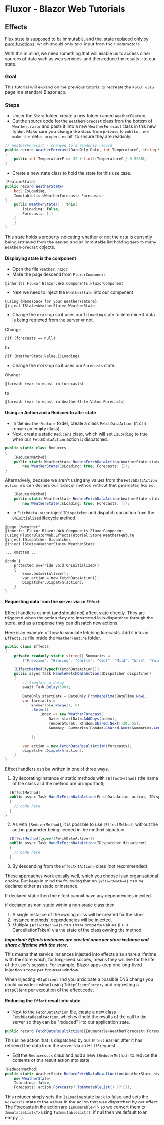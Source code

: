# Fluxor - Blazor Web Tutorials

## Effects

Flux state is supposed to be immutable, and that state replaced only by
[pure functions](https://en.wikipedia.org/wiki/Pure_function), which should only take input from their
parameters.

With this in mind, we need something that will enable us to access other sources of data such as
web services, and then reduce the results into our state.

### Goal
This tutorial will expand on the previous tutorial to recreate the `Fetch data` page in a standard Blazor app.

### Steps

- Under the `Store` folder, create a new folder named `WeatherFeature`.
- Cut the source code for the `WeatherForecast` class from the bottom of `Weather.razor`
  and paste it into a new `WeatherForecast` class in this new folder. Make sure you change
  the class from `private` to `public, and make the `set` on properties `init` to ensure
  they are readonly.

```c#
// WeatherForecast - changed to a readonly record
public record WeatherForecast(DateOnly Date, int TemperatureC, string Summary)
{
	public int TemperatureF => 32 + (int)(TemperatureC / 0.5556);
}
```

- Create a new state class to hold the state for this use case.

```c#
[FeatureState]
public record WeatherState(
	bool IsLoading,
	ImmutableList<WeatherForecast> Forecasts)
{
	public WeatherState() : this(
		IsLoading: false,
		Forecasts: [])
	{
	}
}
```

This state holds a property indicating whether or not the data is currently being retrieved from
the server, and an immutable list holding zero to many `WeatherForecast` objects.

#### Displaying state in the component

- Open the file `Weather.razor`
- Make the page descend from `FluxorComponent`.

```
@inherits Fluxor.Blazor.Web.Components.FluxorComponent
```

- Next we need to inject the `WeatherState` into our component

```razor
@using {Namespace for your WeatherFeature}
@inject IState<WeatherState> WeatherState
```


- Change the mark-up so it uses our `IsLoading` state to determine if data is being
retrieved from the server or not.

Change

```razor
@if (forecasts == null)
```

to

```razor
@if (WeatherState.Value.IsLoading)
```

- Change the mark-up so it uses our `Forecasts` state.

Change

```razor
@foreach (var forecast in forecasts)
```

to

```razor
@foreach (var forecast in WeatherState.Value.Forecasts)
```

#### Using an Action and a Reducer to alter state

- In the `WeatherFeature` folder, create a class `FetchDataAction` (it can remain an empty class).
- Next, create a static `Reducers` class, which will set
  `IsLoading` to true when our `FetchDataAction` action is dispatched.

```c#
public static class Reducers
{
	[ReducerMethod]
	public static WeatherState ReduceFetchDataAction(WeatherState state, FetchDataAction action) =>
		new WeatherState(IsLoading: true, Forecasts: []);
}
```

Alternatively, because we aren't using any values from the `FetchDataAction action` we
can declare our reducer method without that parameter, like so:

```c#
	[ReducerMethod]
	public static WeatherState ReduceFetchDataAction(WeatherState state) =>
		new WeatherState(IsLoading: true, Forecasts: []);
```

- In `Fetchdata.razor` inject `IDispatcher` and dispatch our action from the `OnInitialized`
lifecycle method. 

```razor
@page "/weather"
@inherits Fluxor.Blazor.Web.Components.FluxorComponent
@using FluxorBlazorWeb.EffectsTutorial.Store.WeatherFeature
@inject IDispatcher Dispatcher
@inject IState<WeatherState> WeatherState

... omitted ...

@code {
    protected override void OnInitialized()
    {
        base.OnInitialized();
        var action = new FetchDataAction();
        Dispatcher.Dispatch(action);
    }
}
```

#### Requesting data from the server via an `Effect`

Effect handlers cannot (and should not) affect state directly. They are triggered when the action
they are interested in is dispatched through the store, and as a response they can dispatch new actions.

Here is an example of how to simulate fetching forecasts. Add it into an `Effects.cs` file
inside the `WeatherFeature` folder.

```c#
public class Effects
{
	private readonly static string[] Summaries =
		["Freezing", "Bracing", "Chilly", "Cool", "Mild", "Warm", "Balmy", "Hot", "Sweltering", "Scorching"];

	[EffectMethod(typeof(FetchDataAction))]
	public async Task HandleFetchDataAction(IDispatcher dispatcher)
	{
		// Simulate a delay
		await Task.Delay(500);

		DateOnly startDate = DateOnly.FromDateTime(DateTime.Now);
		var forecasts =
			Enumerable.Range(1, 5)
			.Select(
				index => new WeatherForecast(
					Date: startDate.AddDays(index),
					TemperatureC: Random.Shared.Next(-20, 55),
					Summary: Summaries[Random.Shared.Next(Summaries.Length)]
				)
			);

		var action = new FetchDataResultAction(forecasts);
		dispatcher.Dispatch(action);
	}
}
```

Effect handlers can be written in one of three ways.

1. By decorating instance or static methods with `[EffectMethod]` (the name of the class and the
method are unimportant);

```c#
  [EffectMethod]
  public async Task HandleFetchDataAction(FetchDataAction action, IDispatcher dispatcher)
  {
    // code here
  }
}
```

2. As with `[ReducerMethod]`, it is possible to use `[EffectMethod]` without
  the action parameter being needed in the method signature.

```c#
  [EffectMethod(typeof(FetchDataAction))]
  public async Task HandleFetchDataAction(IDispatcher dispatcher)
  {
    // code here
  }
```

3. By descending from the `Effect<TAction>` class (not recommended).

These approaches work equally well, which you choose is an organisational choice. But keep
in mind the following that an `[EffectMethod]` can be declared either as static or instance.

If declared static then the effect cannot have any dependencies injected.

If declared as non-static within a non-static class then
1. A single instance of the owning class will be created for the store.
2. Instance methods' dependencies will be injected.
3. Multiple `[EffectMethod]`s can share property values (i.e. a CancellationToken) via the
   state of the class owning the method.

***Important: Effects instances are created once per store instance and share a lifetime with the store.***

This means that service instances injected into effects also share a lifetime with the store
which, for long-lived scopes, means they will live for the life of the user's session.
For example, Blazor apps keep one long-lived injection scope per browser window.

When injecting `HttpClient` and you anticipate a possible DNS change you could consider
instead using `IHttpClientFactory` and requesting a `HttpClient` per execution of
the effect code.

#### Reducing the `Effect` result into state

- Next to the `FetchDataAction` file, create a new class `FetchDataResultAction`,
  which will hold the results of the call to the server so they can be "reduced"
  into our application state.

```c#
public record FetchDataResultAction(IEnumerable<WeatherForecast> Forecasts);
```

This is the action that is dispatched by our `Effect` earlier, after it has retrieved the data from
the server via an HTTP request.

- Edit the `Reducers.cs` class and add a new `[ReducerMethod]` to reduce the contents of this result
action into state.

```c#
[ReducerMethod]
public static WeatherState ReduceFetchDataResultAction(WeatherState state, FetchDataResultAction action) =>
	new WeatherState(
	IsLoading: false,
	Forecasts: action.Forecasts?.ToImmutableList() ?? []);
```

This reducer simply sets the `IsLoading` state back to false, and sets the `Forecasts` state to the
values in the action that was dispatched by our effect. The Forecasts in the action are `IEnumerable<T>` so
we convert them to `ImmutableList<T>` using `ToImmutableList()`; if null then we default to an emtpy `[]`.
